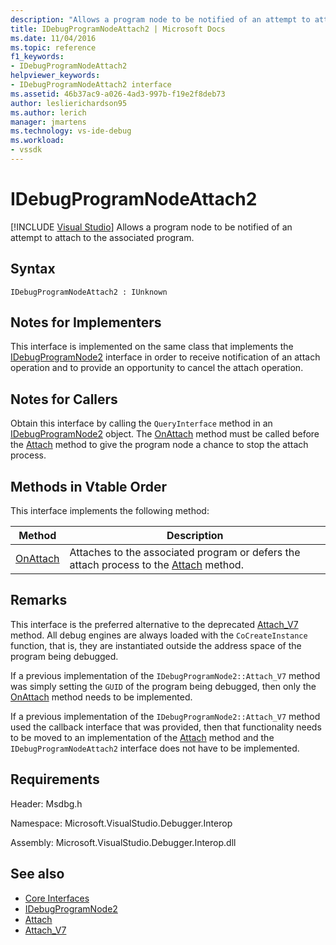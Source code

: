 ```yaml
---
description: "Allows a program node to be notified of an attempt to attach to the associated program."
title: IDebugProgramNodeAttach2 | Microsoft Docs
ms.date: 11/04/2016
ms.topic: reference
f1_keywords:
- IDebugProgramNodeAttach2
helpviewer_keywords:
- IDebugProgramNodeAttach2 interface
ms.assetid: 46b37ac9-a026-4ad3-997b-f19e2f8deb73
author: leslierichardson95
ms.author: lerich
manager: jmartens
ms.technology: vs-ide-debug
ms.workload:
- vssdk
---
```

# IDebugProgramNodeAttach2

 [!INCLUDE [Visual Studio](~/includes/applies-to-version/vs-windows-only.md)]
Allows a program node to be notified of an attempt to attach to the associated program.

## Syntax

```
IDebugProgramNodeAttach2 : IUnknown
```

## Notes for Implementers
 This interface is implemented on the same class that implements the [IDebugProgramNode2](../../../extensibility/debugger/reference/idebugprogramnode2.md) interface in order to receive notification of an attach operation and to provide an opportunity to cancel the attach operation.

## Notes for Callers
 Obtain this interface by calling the `QueryInterface` method in an [IDebugProgramNode2](../../../extensibility/debugger/reference/idebugprogramnode2.md) object. The [OnAttach](../../../extensibility/debugger/reference/idebugprogramnodeattach2-onattach.md) method must be called before the [Attach](../../../extensibility/debugger/reference/idebugengine2-attach.md) method to give the program node a chance to stop the attach process.

## Methods in Vtable Order
 This interface implements the following method:

|Method|Description|
|------------|-----------------|
|[OnAttach](../../../extensibility/debugger/reference/idebugprogramnodeattach2-onattach.md)|Attaches to the associated program or defers the attach process to the [Attach](../../../extensibility/debugger/reference/idebugengine2-attach.md) method.|

## Remarks
 This interface is the preferred alternative to the deprecated [Attach_V7](../../../extensibility/debugger/reference/idebugprogramnode2-attach-v7.md) method. All debug engines are always loaded with the `CoCreateInstance` function, that is, they are instantiated outside the address space of the program being debugged.

 If a previous implementation of the `IDebugProgramNode2::Attach_V7` method was simply setting the `GUID` of the program being debugged, then only the [OnAttach](../../../extensibility/debugger/reference/idebugprogramnodeattach2-onattach.md) method needs to be implemented.

 If a previous implementation of the `IDebugProgramNode2::Attach_V7` method used the callback interface that was provided, then that functionality needs to be moved to an implementation of the [Attach](../../../extensibility/debugger/reference/idebugengine2-attach.md) method and the `IDebugProgramNodeAttach2` interface does not have to be implemented.

## Requirements
 Header: Msdbg.h

 Namespace: Microsoft.VisualStudio.Debugger.Interop

 Assembly: Microsoft.VisualStudio.Debugger.Interop.dll

## See also
- [Core Interfaces](../../../extensibility/debugger/reference/core-interfaces.md)
- [IDebugProgramNode2](../../../extensibility/debugger/reference/idebugprogramnode2.md)
- [Attach](../../../extensibility/debugger/reference/idebugengine2-attach.md)
- [Attach_V7](../../../extensibility/debugger/reference/idebugprogramnode2-attach-v7.md)
